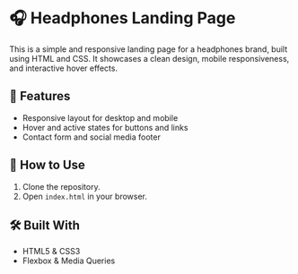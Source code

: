 

# 🎧 Headphones Landing Page

This is a simple and responsive landing page for a headphones brand, built using HTML and CSS. It showcases a clean design, mobile responsiveness, and interactive hover effects.

## 🚀 Features

* Responsive layout for desktop and mobile
* Hover and active states for buttons and links
* Contact form and social media footer

## 📂 How to Use

1. Clone the repository.
2. Open `index.html` in your browser.

## 🛠 Built With

* HTML5 & CSS3
* Flexbox & Media Queries

